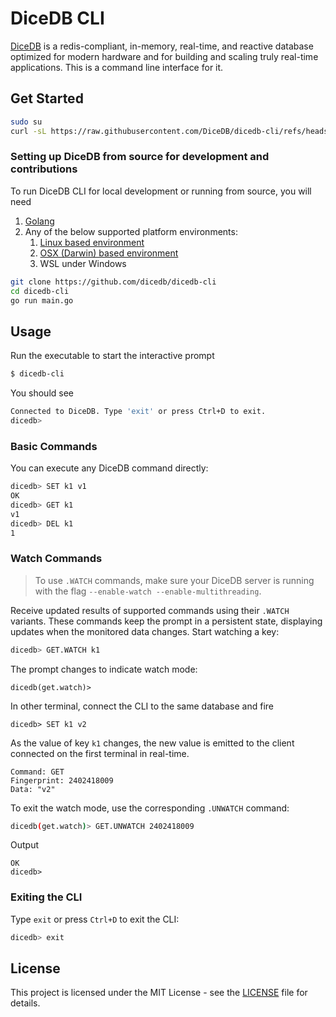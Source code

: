# DiceDB CLI

[DiceDB](https://dicedb.io) is a redis-compliant, in-memory, real-time, and reactive database optimized for modern hardware and for building and scaling truly real-time applications. This is a command line interface for it.

## Get Started

```sh
sudo su
curl -sL https://raw.githubusercontent.com/DiceDB/dicedb-cli/refs/heads/master/install.sh | sh
```

### Setting up DiceDB from source for development and contributions

To run DiceDB CLI for local development or running from source, you will need

1. [Golang](https://go.dev/)
2. Any of the below supported platform environments:
    1. [Linux based environment](https://en.wikipedia.org/wiki/Comparison_of_Linux_distributions)
    2. [OSX (Darwin) based environment](https://en.wikipedia.org/wiki/MacOS)
    3. WSL under Windows

```bash
git clone https://github.com/dicedb/dicedb-cli
cd dicedb-cli
go run main.go
```

## Usage

Run the executable to start the interactive prompt

```bash
$ dicedb-cli
```

You should see

```sh
Connected to DiceDB. Type 'exit' or press Ctrl+D to exit.
dicedb>
```

### Basic Commands

You can execute any DiceDB command directly:

```bash
dicedb> SET k1 v1
OK
dicedb> GET k1
v1
dicedb> DEL k1
1
```

### Watch Commands

> To use `.WATCH` commands, make sure your DiceDB server is running with the flag `--enable-watch --enable-multithreading`.

Receive updated results of supported commands using their `.WATCH` variants. These commands keep the prompt in a persistent state, displaying updates when the monitored data changes. Start watching a key:

```bash
dicedb> GET.WATCH k1
```

The prompt changes to indicate watch mode:

```
dicedb(get.watch)>
```

In other terminal, connect the CLI to the same database and fire

```
dicedb> SET k1 v2
```

As the value of key `k1` changes, the new value is emitted to the client connected on the first terminal in real-time.

```
Command: GET
Fingerprint: 2402418009
Data: "v2"
```

To exit the watch mode, use the corresponding `.UNWATCH` command: 

```bash
dicedb(get.watch)> GET.UNWATCH 2402418009
```

Output
```
OK
dicedb>
```

### Exiting the CLI

Type `exit` or press `Ctrl+D` to exit the CLI:

```bash
dicedb> exit
```

## License

This project is licensed under the MIT License - see the [LICENSE](LICENSE) file for details.
